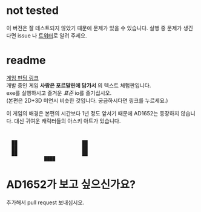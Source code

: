 # not tested
이 버전은 잘 테스트되지 않았기 때문에 문제가 있을 수 있습니다. 실행 중 문제가 생긴다면 issue 나 [트위터](https://x.com/MELC0chopper)로 알려 주세요.

# readme
[게임 펀딩 링크](https://tumblbug.com/formallove)   
개발 중인 게임 **사랑은 포르말린에 담가서** 의 텍스트 체험판입니다.  
exe를 실행하시고 즐거운 *표준* io를 즐기십시오.  
(본편은 2D+3D 미연시 비슷한 것입니다. 궁금하시다면 링크를 누르세요.)

이 게임의 배경은 본편의 시간보다 1년 정도 앞서기 때문에 AD1652는 등장하지 않습니다.  대신 귀여운 캐릭터들의 아스키 아트가 있습니다.  

```
                               
                               
  ██                        ██ 
  ██                        ██ 
  ██                        ██ 
              ████             

```
   
# AD1652가 보고 싶으신가요? 
추가해서 pull request 보내십시오.
